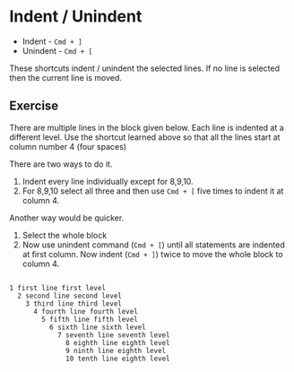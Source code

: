 Indent / Unindent
==================

* Indent - `Cmd + ]`
* Unindent - `Cmd + [`

These shortcuts indent / unindent the selected lines. If no line is selected
then the current line is moved.


Exercise
---------

There are multiple lines in the block given below. Each line is indented at a
different level. Use the shortcut learned above so that all the lines start at
column number 4 (four spaces)

There are two ways to do it.

1. Indent every line individually except for 8,9,10.
2. For 8,9,10 select all three and then use `Cmd + [` five times to indent it at
   column 4.

Another way would be quicker.

1. Select the whole block
2. Now use unindent command (`Cmd + [`) until all statements are indented at
   first column. Now indent (`Cmd + ]`) twice to move the whole block to
   column 4.

```

1 first line first level
  2 second line second level
    3 third line third level
      4 fourth line fourth level
        5 fifth line fifth level
          6 sixth line sixth level
            7 seventh line seventh level
              8 eighth line eighth level
              9 ninth line eighth level
              10 tenth line eighth level

```
